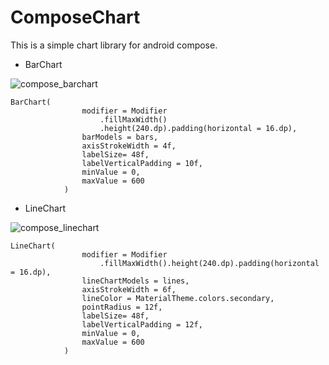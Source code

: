 # ComposeChart

This is a simple chart library for android compose.

* BarChart

![compose_barchart](https://user-images.githubusercontent.com/24242836/152200463-acd1ff1e-7b57-40c4-a062-f05c510a9cc8.PNG)

```
BarChart(
                modifier = Modifier
                    .fillMaxWidth()
                    .height(240.dp).padding(horizontal = 16.dp),
                barModels = bars,
                axisStrokeWidth = 4f,
                labelSize= 48f,
                labelVerticalPadding = 10f,
                minValue = 0,
                maxValue = 600
            )
```

* LineChart

![compose_linechart](https://user-images.githubusercontent.com/24242836/152200503-76555f10-e61e-4bda-ac51-c38a1d2dcec5.PNG)

```
LineChart(
                modifier = Modifier
                    .fillMaxWidth().height(240.dp).padding(horizontal = 16.dp),
                lineChartModels = lines,
                axisStrokeWidth = 6f,
                lineColor = MaterialTheme.colors.secondary,
                pointRadius = 12f,
                labelSize= 48f,
                labelVerticalPadding = 12f,
                minValue = 0,
                maxValue = 600
            )
```
